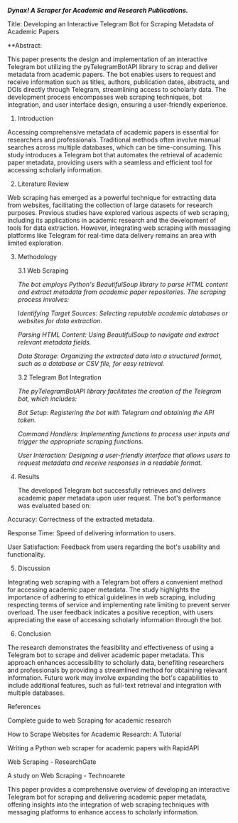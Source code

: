 ***Dynax! A Scraper for Academic and Research Publications.***

Title: Developing an Interactive Telegram Bot for Scraping Metadata of Academic Papers

  **Abstract:

This paper presents the design and implementation of an interactive Telegram bot utilizing the pyTelegramBotAPI library to scrap and deliver metadata from academic papers. The bot enables users to request and receive information such as titles, authors, publication dates, abstracts, and DOIs directly through Telegram, streamlining access to scholarly data. The development process encompasses web scraping techniques, bot integration, and user interface design, ensuring a user-friendly experience.

1. Introduction

Accessing comprehensive metadata of academic papers is essential for researchers and professionals. Traditional methods often involve manual searches across multiple databases, which can be time-consuming. This study introduces a Telegram bot that automates the retrieval of academic paper metadata, providing users with a seamless and efficient tool for accessing scholarly information.

2. Literature Review

Web scraping has emerged as a powerful technique for extracting data from websites, facilitating the collection of large datasets for research purposes. Previous studies have explored various aspects of web scraping, including its applications in academic research and the development of tools for data extraction. However, integrating web scraping with messaging platforms like Telegram for real-time data delivery remains an area with limited exploration.

3. Methodology

    3.1 Web Scraping

    *The bot employs Python's BeautifulSoup library to parse HTML content and extract metadata from academic paper repositories. The scraping process involves:*

    I*dentifying Target Sources: Selecting reputable academic databases or websites for data extraction.*

    *Parsing HTML Content: Using BeautifulSoup to navigate and extract relevant metadata fields.*

    *Data Storage: Organizing the extracted data into a structured format, such as a database or CSV file, for easy retrieval.*

    3.2 Telegram Bot Integration

    *The pyTelegramBotAPI library facilitates the creation of the Telegram bot, which includes:*

    *Bot Setup: Registering the bot with Telegram and obtaining the API token.*

    *Command Handlers: Implementing functions to process user inputs and trigger the appropriate scraping functions.*

    *User Interaction: Designing a user-friendly interface that allows users to request metadata and receive responses in a readable format.*

4. Results

    The developed Telegram bot successfully retrieves and delivers academic paper metadata upon user request. The bot's performance was evaluated based on:

Accuracy: Correctness of the extracted metadata.

Response Time: Speed of delivering information to users.

User Satisfaction: Feedback from users regarding the bot's usability and functionality.

5. Discussion

Integrating web scraping with a Telegram bot offers a convenient method for accessing academic paper metadata. The study highlights the importance of adhering to ethical guidelines in web scraping, including respecting terms of service and implementing rate limiting to prevent server overload. The user feedback indicates a positive reception, with users appreciating the ease of accessing scholarly information through the bot.

6. Conclusion

The research demonstrates the feasibility and effectiveness of using a Telegram bot to scrape and deliver academic paper metadata. This approach enhances accessibility to scholarly data, benefiting researchers and professionals by providing a streamlined method for obtaining relevant information. Future work may involve expanding the bot's capabilities to include additional features, such as full-text retrieval and integration with multiple databases.

References

Complete guide to web Scraping for academic research

How to Scrape Websites for Academic Research: A Tutorial

Writing a Python web scraper for academic papers with RapidAPI

Web Scraping - ResearchGate

A study on Web Scraping - Technoarete

This paper provides a comprehensive overview of developing an interactive Telegram bot for scraping and delivering academic paper metadata, offering insights into the integration of web scraping techniques with messaging platforms to enhance access to scholarly information.
